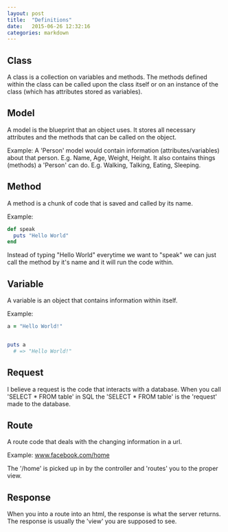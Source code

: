 ```yaml
---
layout: post
title:  "Definitions"
date:   2015-06-26 12:32:16
categories: markdown
---
```


## Class

A class is a collection on variables and methods. The methods defined within the class can be called upon the class itself or on an instance of the class (which has attributes stored as variables).

## Model

A model is the blueprint that an object uses. It stores all necessary attributes and the methods that can be called on the object.

Example: A 'Person' model would contain information (attributes/variables) about that person. E.g. Name, Age, Weight, Height. It also contains things (methods) a 'Person' can do. E.g. Walking, Talking, Eating, Sleeping.

## Method

A method is a chunk of code that is saved and called by its name.

Example:

```ruby
def speak
  puts "Hello World"
end
```

Instead of typing "Hello World" everytime we want to "speak" we can just call the method by it's name and it will run the code within.

## Variable

A variable is an object that contains information within itself.

Example:

```ruby
a = "Hello World!"


puts a
  # => "Hello World!"
```

## Request

I believe a request is the code that interacts with a database. When you call 'SELECT * FROM table' in SQL the 'SELECT * FROM table' is the 'request' made to the database.

## Route

A route code that deals with the changing information in a url.

Example:  www.facebook.com/home

The '/home' is picked up in by the controller and 'routes' you to the proper view.

## Response

When you into a route into an html, the response is what the server returns. The response is usually the 'view' you are supposed to see.
